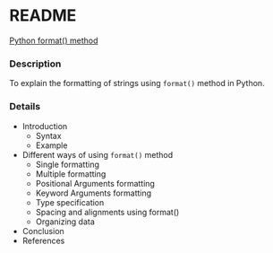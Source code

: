 # README
[Python format() method](./format()_method.md)
### Description
To explain the formatting of strings using ```format()``` method in Python.  
### Details
   - Introduction
     - Syntax
     - Example
   - Different ways of using ```format()``` method
      - Single formatting
      - Multiple formatting
      - Positional Arguments formatting
      - Keyword Arguments formatting
      - Type specification
      - Spacing and alignments using format()
      - Organizing data
   - Conclusion
   - References
